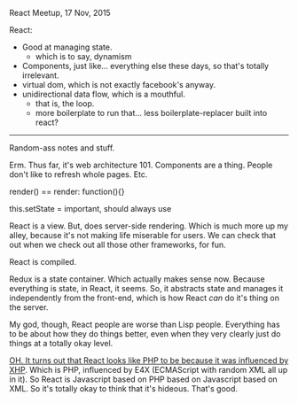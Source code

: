 React Meetup, 17 Nov, 2015

React:
  - Good at managing state.
	- which is to say, dynamism
  - Components, just like... everything else these days, so that's totally irrelevant.
  - virtual dom, which is not exactly facebook's anyway.
  - unidirectional data flow, which is a mouthful.
	- that is, the loop.
	- more boilerplate to run that... less boilerplate-replacer built into react?

--------

Random-ass notes and stuff.

Erm. Thus far, it's web architecture 101. Components are a thing. People don't like to refresh whole pages. Etc.

render() == render: function(){}

this.setState = important, should always use

React is a view. But, does server-side rendering. Which is much more up my alley, because it's not making life miserable for users. We can check that out when we check out all those other frameworks, for fun.

React is compiled.

Redux is a state container. Which actually makes sense now. Because everything is state, in React, it seems. So, it abstracts state and manages it independently from the front-end, which is how React _can_ do it's thing on the server.

My god, though, React people are worse than Lisp people. Everything has to be about how they do things better, even when they very clearly just do things at a totally okay level.

[OH. It turns out that React looks like PHP to be because it was influenced by XHP](https://www.quora.com/React-JS-Library/How-was-the-idea-to-develop-React-conceived-and-how-many-people-worked-on-developing-it-and-implementing-it-at-Facebook). Which is PHP, influenced by E4X (ECMAScript with random XML all up in it). So React is Javascript based on PHP based on Javascript based on XML. So it's totally okay to think that it's hideous. That's good.
